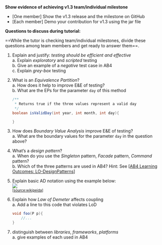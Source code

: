**Show evidence of achieving v1.3 team/individual milestone**
* [One member] Show the v1.3 release and the milestone on GitHub
* [Each member] Demo your contribution for v1.3 using the jar file 

**Questions to discuss during tutorial:**

==While the tutor is checking team/individual milestones, divide these questions among team members and get ready to answer them==. 

1. Explain and justify: _testing should be efficient and effective_<br>
   a. Explain _exploratory_ and _scripted_ testing<br>
   b. Give an example of a _negative_ test case in AB4<br>
   c. Explain _grey-box_ testing
   
1. What is an _Equivalence Partition_?<br>
   a. How does it help to improve E&E of testing?<br>
   b. What are the EPs for the parameter `day` of this method<br>
   ```java
   /**
    * Returns true if the three values represent a valid day
    */
   boolean isValidDay(int year, int month, int day){
   
   } 
   ``` 
1. How does _Boundary Value Analysis_ improve E&E of testing?<br>
   a. What are the boundary values for the parameter `day` in the question above?
   
1. What’s a _design pattern_?<br>
   a. When do you use the _Singleton_ pattern, _Facade_ pattern, _Command_ pattern?<br>
   b. Which of the three patterns are used in AB4? Hint: See [[AB4 Learning Outcomes: LO-DesignPatterns]({{module_org}}/addressbook-level4/blob/master/docs/LearningOutcomes.adoc#apply-design-patterns-code-lo-designpatterns-code)]
1. Explain basic AD notation using the example below:<br>
   <img src="https://upload.wikimedia.org/wikipedia/commons/e/e7/Activity_conducting.svg"><br>
   <sub>[[source:wikipeida](https://en.wikipedia.org/wiki/Activity_diagram)]</sub>


1. Explain how _Law of Demeter_ affects coupling<br>
   a. Add a line to this code that violates LoD
   ```java
   void foo(P p){
       //...
   }   
   ```
1. distinguish between _libraries_, _frameworks_, _platforms_<br>
   a. give examples of each used in AB4
